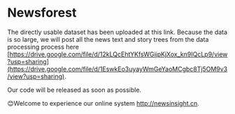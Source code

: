 # Newsforest

The directly usable dataset has been uploaded at this link. Because the data is so large, we will post all the news text and story trees from the data processing process here [https://drive.google.com/file/d/12kLQcEhtYKfsWGijpKjXox_kn9IQcLp9/view?usp=sharing](https://drive.google.com/file/d/1EswkEo3uyayWmGeYaoMCgbc8Tj5OM9v3/view?usp=sharing).

Our code will be released as soon as possible.

😊Welcome to experience our online system http://newsinsight.cn.
